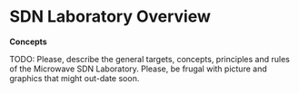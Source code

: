 # SDN Laboratory Overview

**Concepts**

TODO: Please, describe the general targets, concepts, principles and rules of the Microwave SDN Laboratory.
Please, be frugal with picture and graphics that might out-date soon.